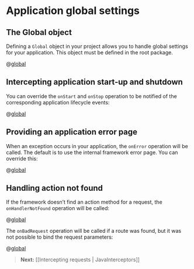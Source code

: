 <!--- Copyright (C) 2009-2013 Typesafe Inc. <http://www.typesafe.com> -->
# Application global settings

## The Global object

Defining a `Global` object in your project allows you to handle global settings for your application. This object must be defined in the root package.

@[global](code/javaguide/global/simple/Global.java)

## Intercepting application start-up and shutdown

You can override the `onStart` and `onStop` operation to be notified of the corresponding application lifecycle events:

@[global](code/javaguide/global/startstop/Global.java)

## Providing an application error page

When an exception occurs in your application, the `onError` operation will be called. The default is to use the internal framework error page. You can override this:

@[global](code/javaguide/global/onerror/Global.java)

## Handling action not found

If the framework doesn’t find an action method for a request, the `onHandlerNotFound` operation will be called:

@[global](code/javaguide/global/notfound/Global.java)

The `onBadRequest` operation will be called if a route was found, but it was not possible to bind the request parameters:

@[global](code/javaguide/global/badrequest/Global.java)

> **Next:** [[Intercepting requests | JavaInterceptors]]
